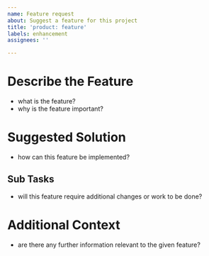 ```yaml
---
name: Feature request
about: Suggest a feature for this project
title: 'product: feature'
labels: enhancement
assignees: ''

---
```


# Describe the Feature
- what is the feature?
- why is the feature important?

# Suggested Solution
- how can this feature be implemented?

## Sub Tasks
- will this feature require additional changes or work to be done?

# Additional Context
- are there any further information relevant to the given feature?
